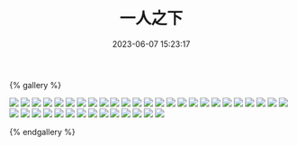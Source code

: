 ﻿---
title: 一人之下
date: 2023-06-07 15:23:17
comments: false
---

{% gallery %}

![](https://cdn.jsdelivr.net/gh/1405720461/images@master/The_Outcast/1.webp)
![](https://cdn.jsdelivr.net/gh/1405720461/images@master/The_Outcast/2.webp)
![](https://cdn.jsdelivr.net/gh/1405720461/images@master/The_Outcast/3.webp)
![](https://cdn.jsdelivr.net/gh/1405720461/images@master/The_Outcast/4.webp)
![](https://cdn.jsdelivr.net/gh/1405720461/images@master/The_Outcast/5.webp)
![](https://cdn.jsdelivr.net/gh/1405720461/images@master/The_Outcast/6.webp)
![](https://cdn.jsdelivr.net/gh/1405720461/images@master/The_Outcast/7.webp)
![](https://cdn.jsdelivr.net/gh/1405720461/images@master/The_Outcast/8.webp)
![](https://cdn.jsdelivr.net/gh/1405720461/images@master/The_Outcast/9.webp)
![](https://cdn.jsdelivr.net/gh/1405720461/images@master/The_Outcast/10.webp)
![](https://cdn.jsdelivr.net/gh/1405720461/images@master/The_Outcast/11.webp)
![](https://cdn.jsdelivr.net/gh/1405720461/images@master/The_Outcast/12.webp)
![](https://cdn.jsdelivr.net/gh/1405720461/images@master/The_Outcast/13.webp)
![](https://cdn.jsdelivr.net/gh/1405720461/images@master/The_Outcast/14.webp)
![](https://cdn.jsdelivr.net/gh/1405720461/images@master/The_Outcast/15.webp)
![](https://cdn.jsdelivr.net/gh/1405720461/images@master/The_Outcast/16.webp)
![](https://cdn.jsdelivr.net/gh/1405720461/images@master/The_Outcast/17.webp)
![](https://cdn.jsdelivr.net/gh/1405720461/images@master/The_Outcast/18.webp)
![](https://cdn.jsdelivr.net/gh/1405720461/images@master/The_Outcast/19.webp)
![](https://cdn.jsdelivr.net/gh/1405720461/images@master/The_Outcast/20.webp)
![](https://cdn.jsdelivr.net/gh/1405720461/images@master/The_Outcast/21.webp)
![](https://cdn.jsdelivr.net/gh/1405720461/images@master/The_Outcast/22.webp)
![](https://cdn.jsdelivr.net/gh/1405720461/images@master/The_Outcast/23.webp)
![](https://cdn.jsdelivr.net/gh/1405720461/images@master/The_Outcast/24.webp)
![](https://cdn.jsdelivr.net/gh/1405720461/images@master/The_Outcast/25.webp)
![](https://cdn.jsdelivr.net/gh/1405720461/images@master/The_Outcast/26.webp)
![](https://cdn.jsdelivr.net/gh/1405720461/images@master/The_Outcast/27.webp)
![](https://cdn.jsdelivr.net/gh/1405720461/images@master/The_Outcast/28.webp)
![](https://cdn.jsdelivr.net/gh/1405720461/images@master/The_Outcast/29.webp)
![](https://cdn.jsdelivr.net/gh/1405720461/images@master/The_Outcast/30.webp)
![](https://cdn.jsdelivr.net/gh/1405720461/images@master/The_Outcast/31.webp)
![](https://cdn.jsdelivr.net/gh/1405720461/images@master/The_Outcast/32.webp)
![](https://cdn.jsdelivr.net/gh/1405720461/images@master/The_Outcast/33.webp)
![](https://cdn.jsdelivr.net/gh/1405720461/images@master/The_Outcast/34.webp)
![](https://cdn.jsdelivr.net/gh/1405720461/images@master/The_Outcast/35.webp)
![](https://cdn.jsdelivr.net/gh/1405720461/images@master/The_Outcast/36.webp)
![](https://cdn.jsdelivr.net/gh/1405720461/images@master/The_Outcast/37.webp)
![](https://cdn.jsdelivr.net/gh/1405720461/images@master/The_Outcast/38.webp)
![](https://cdn.jsdelivr.net/gh/1405720461/images@master/The_Outcast/39.webp)

{% endgallery %}
